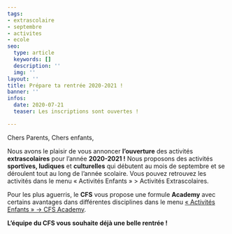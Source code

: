 ```yaml
---
tags:
- extrascolaire
- septembre
- activites
- ecole
seo:
  type: article
  keywords: []
  description: ''
  img: ''
layout: ''
title: Prépare ta rentrée 2020-2021 !
banner: ''
infos:
  date: 2020-07-21
  teaser: Les inscriptions sont ouvertes !

---
```

Chers Parents, Chers enfants,

Nous avons le plaisir de vous annoncer **l’ouverture** des activités **extrascolaires** pour l’année **2020-2021 !** Nous proposons des activités **sportives, ludiques** et **culturelles** qui débutent au mois de septembre et se déroulent tout au long de l’année scolaire. Vous pouvez retrouvez les activités dans le menu « Activités Enfants » > Activités Extrascolaires.

Pour les plus aguerris, le **CFS** vous propose une formule **Academy** avec certains avantages dans différentes disciplines dans le menu [« Activités Enfants » -> CFS Academy](https://www.lecfs.be/activites/cfs_academy/).

**L’équipe du CFS vous souhaite déjà une belle rentrée !**